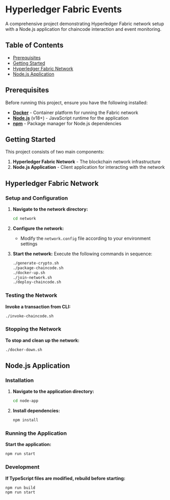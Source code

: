 # Hyperledger Fabric Events

A comprehensive project demonstrating Hyperledger Fabric network setup with a Node.js application for chaincode interaction and event monitoring.

## Table of Contents

- [Prerequisites](#prerequisites)
- [Getting Started](#getting-started)
- [Hyperledger Fabric Network](#hyperledger-fabric-network)
- [Node.js Application](#nodejs-application)

## Prerequisites

Before running this project, ensure you have the following installed:

- **[Docker](https://www.docker.com/)** - Container platform for running the Fabric network
- **[Node.js](https://nodejs.org/)** (v18+) - JavaScript runtime for the application
- **[npm](https://www.npmjs.com/)** - Package manager for Node.js dependencies

## Getting Started

This project consists of two main components:
1. **Hyperledger Fabric Network** - The blockchain network infrastructure
2. **Node.js Application** - Client application for interacting with the network

## Hyperledger Fabric Network

### Setup and Configuration

1. **Navigate to the network directory:**
   ```bash
   cd network
   ```

2. **Configure the network:**
   - Modify the `network.config` file according to your environment settings

3. **Start the network:**
   Execute the following commands in sequence:
   ```bash
   ./generate-crypto.sh
   ./package-chaincode.sh
   ./docker-up.sh
   ./join-network.sh
   ./deploy-chaincode.sh
   ```

### Testing the Network

**Invoke a transaction from CLI:**
```bash
./invoke-chaincode.sh
```

### Stopping the Network

**To stop and clean up the network:**
```bash
./docker-down.sh
```

## Node.js Application

### Installation

1. **Navigate to the application directory:**
   ```bash
   cd node-app
   ```

2. **Install dependencies:**
   ```bash
   npm install
   ```

### Running the Application

**Start the application:**
```bash
npm run start
```

### Development

**If TypeScript files are modified, rebuild before starting:**
```bash
npm run build
npm run start
```
